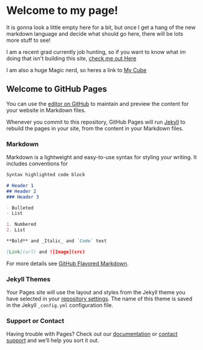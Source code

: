 # Welcome to my page!

It is gonna look a little empty here for a bit, but once I get a hang of the new markdown language and decide what should go here, there will be lots more stuff to see!

I am a recent grad currently job hunting, so if you want to know what im doing that isn't building this site, [check me out Here](https://www.linkedin.com/in/kevin-cressman-611a5517b/)

I am also a huge Magic nerd, so heres a link to [My Cube](https://www.cubetutor.com/cubeblog/27172)





## Welcome to GitHub Pages

You can use the [editor on GitHub](https://github.com/KGCressman/KGCressman.github.io/edit/main/README.md) to maintain and preview the content for your website in Markdown files.

Whenever you commit to this repository, GitHub Pages will run [Jekyll](https://jekyllrb.com/) to rebuild the pages in your site, from the content in your Markdown files.

### Markdown

Markdown is a lightweight and easy-to-use syntax for styling your writing. It includes conventions for

```markdown
Syntax highlighted code block

# Header 1
## Header 2
### Header 3

- Bulleted
- List

1. Numbered
2. List

**Bold** and _Italic_ and `Code` text

[Link](url) and ![Image](src)
```

For more details see [GitHub Flavored Markdown](https://guides.github.com/features/mastering-markdown/).

### Jekyll Themes

Your Pages site will use the layout and styles from the Jekyll theme you have selected in your [repository settings](https://github.com/KGCressman/KGCressman.github.io/settings). The name of this theme is saved in the Jekyll `_config.yml` configuration file.

### Support or Contact

Having trouble with Pages? Check out our [documentation](https://docs.github.com/categories/github-pages-basics/) or [contact support](https://github.com/contact) and we’ll help you sort it out.
